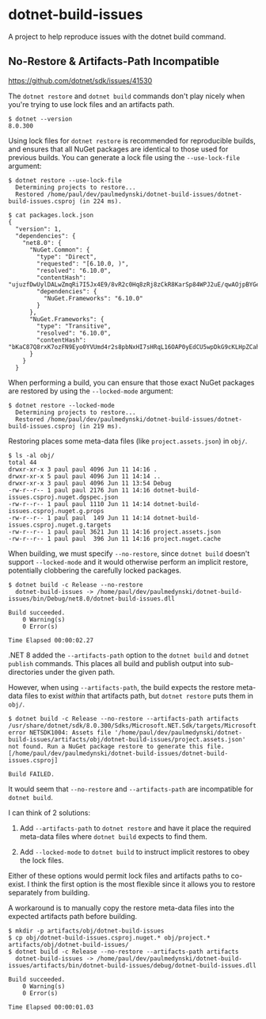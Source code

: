 # dotnet-build-issues

A project to help reproduce issues with the dotnet build command.

## No-Restore & Artifacts-Path Incompatible

https://github.com/dotnet/sdk/issues/41530

The ```dotnet restore``` and ```dotnet build``` commands don't play nicely when
you're trying to use lock files and an artifacts path.

```
$ dotnet --version
8.0.300
```

Using lock files for ```dotnet restore``` is recommended for reproducible
builds, and ensures that all NuGet packages are identical to those used for
previous builds.  You can generate a lock file using the ```--use-lock-file```
argument:

```
$ dotnet restore --use-lock-file
  Determining projects to restore...
  Restored /home/paul/dev/paulmedynski/dotnet-build-issues/dotnet-build-issues.csproj (in 224 ms).

$ cat packages.lock.json
{
  "version": 1,
  "dependencies": {
    "net8.0": {
      "NuGet.Common": {
        "type": "Direct",
        "requested": "[6.10.0, )",
        "resolved": "6.10.0",
        "contentHash": "ujuzfDwUylDALwZmqRi7I5Jx4E9/8vR2c0Hq8zRj8zCkR8KarSp84WPJ2uE/qwAOjpBYGek06wWgGJ3ABQ/WxA==",
        "dependencies": {
          "NuGet.Frameworks": "6.10.0"
        }
      },
      "NuGet.Frameworks": {
        "type": "Transitive",
        "resolved": "6.10.0",
        "contentHash": "bKaC87Q8rxK7ozFN9Eyo0YVUmd4r2s8pbNxHI7sHRqL16OAP0yEdCU5wpDkG9cKLHpZCahgoQUfAVC0UadVU+A=="
      }
    }
  }
```

When performing a build, you can ensure that those exact NuGet packages are
restored by using the ```--locked-mode``` argument:

```
$ dotnet restore --locked-mode
  Determining projects to restore...
  Restored /home/paul/dev/paulmedynski/dotnet-build-issues/dotnet-build-issues.csproj (in 219 ms).
```

Restoring places some  meta-data files (like ```project.assets.json```) in
```obj/```.

```
$ ls -al obj/
total 44
drwxr-xr-x 3 paul paul 4096 Jun 11 14:16 .
drwxr-xr-x 5 paul paul 4096 Jun 11 14:14 ..
drwxr-xr-x 3 paul paul 4096 Jun 11 13:54 Debug
-rw-r--r-- 1 paul paul 2176 Jun 11 14:16 dotnet-build-issues.csproj.nuget.dgspec.json
-rw-r--r-- 1 paul paul 1110 Jun 11 14:14 dotnet-build-issues.csproj.nuget.g.props
-rw-r--r-- 1 paul paul  149 Jun 11 14:14 dotnet-build-issues.csproj.nuget.g.targets
-rw-r--r-- 1 paul paul 3621 Jun 11 14:16 project.assets.json
-rw-r--r-- 1 paul paul  396 Jun 11 14:16 project.nuget.cache
```

When building, we must specify ```--no-restore```, since ```dotnet build```
doesn't support ```--locked-mode``` and it would otherwise perform an implicit
restore, potentially clobbering the carefully locked packages.

```
$ dotnet build -c Release --no-restore
  dotnet-build-issues -> /home/paul/dev/paulmedynski/dotnet-build-issues/bin/Debug/net8.0/dotnet-build-issues.dll

Build succeeded.
    0 Warning(s)
    0 Error(s)

Time Elapsed 00:00:02.27
```

.NET 8 added the ```--artifacts-path``` option to the ```dotnet build``` and
```dotnet publish``` commands.  This places all build and publish output into
sub-directories under the given path.

However, when using ```--artifacts-path```, the build expects the restore
meta-data files to exist _within_ that artifacts path, but ```dotnet restore```
puts them in ```obj/```.

```
$ dotnet build -c Release --no-restore --artifacts-path artifacts
/usr/share/dotnet/sdk/8.0.300/Sdks/Microsoft.NET.Sdk/targets/Microsoft.PackageDependencyResolution.targets(266,5): error NETSDK1004: Assets file '/home/paul/dev/paulmedynski/dotnet-build-issues/artifacts/obj/dotnet-build-issues/project.assets.json' not found. Run a NuGet package restore to generate this file. [/home/paul/dev/paulmedynski/dotnet-build-issues/dotnet-build-issues.csproj]

Build FAILED.
```

It would seem that ```--no-restore``` and ```--artifacts-path``` are
incompatible for ```dotnet build```.

I can think of 2 solutions:

1.  Add ```--artifacts-path``` to ```dotnet restore``` and have it place the required meta-data files where ```dotnet build``` expects to find them.

2.  Add ```--locked-mode``` to ```dotnet build``` to instruct implicit restores to obey the lock files.

Either of these options would permit lock files and artifacts paths to co-exist.
I think the first option is the most flexible since it allows you to restore
separately from building.

A workaround is to manually copy the restore meta-data files into the expected
artifacts path before building.

```
$ mkdir -p artifacts/obj/dotnet-build-issues
$ cp obj/dotnet-build-issues.csproj.nuget.* obj/project.* artifacts/obj/dotnet-build-issues/
$ dotnet build -c Release --no-restore --artifacts-path artifacts
  dotnet-build-issues -> /home/paul/dev/paulmedynski/dotnet-build-issues/artifacts/bin/dotnet-build-issues/debug/dotnet-build-issues.dll

Build succeeded.
    0 Warning(s)
    0 Error(s)

Time Elapsed 00:00:01.03
```
